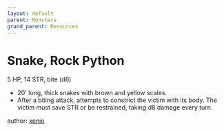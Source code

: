 ```yaml
---
layout: default
parent: Monsters
grand_parent: Resources
---
```


# Snake, Rock Python
5 HP, 14 STR, bite (d6)
-   20' long, thick snakes with brown and yellow scales.
-   After a biting attack, attempts to constrict the victim with its
    body. The victim must save STR or be restrained, taking d8 damage
    every turn. 

author: [xenio](https://xenioinabottle.blogspot.com)
